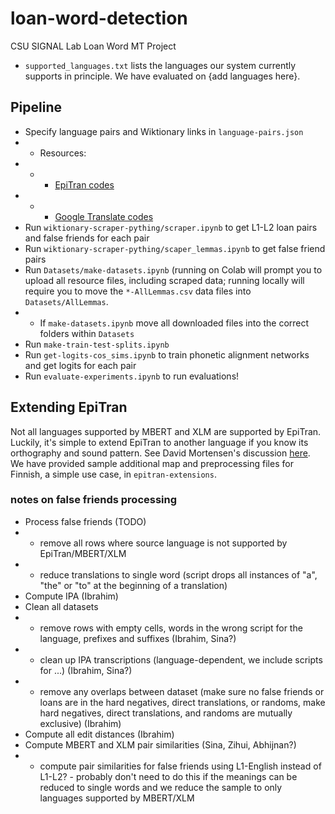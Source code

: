 # loan-word-detection
CSU SIGNAL Lab Loan Word MT Project

* `supported_languages.txt` lists the languages our system currently supports in principle.  We have evaluated on {add languages here}.

## Pipeline
* Specify language pairs and Wiktionary links in `language-pairs.json`
* * Resources:
* * * [EpiTran codes](https://github.com/dmort27/epitran#transliteration-languagescript-pairs)
* * * [Google Translate codes](https://www.labnol.org/code/19899-google-translate-languages#google-translate-languages)
* Run `wiktionary-scraper-pything/scraper.ipynb` to get L1-L2 loan pairs and false friends for each pair 
* Run `wiktionary-scraper-pything/scaper_lemmas.ipynb` to get false friend pairs
* Run `Datasets/make-datasets.ipynb` (running on Colab will prompt you to upload all resource files, including scraped data; running locally will require you to move the `*-AllLemmas.csv` data files into `Datasets/AllLemmas`.
* * If `make-datasets.ipynb` move all downloaded files into the correct folders within `Datasets`
* Run `make-train-test-splits.ipynb`
* Run `get-logits-cos_sims.ipynb` to train phonetic alignment networks and get logits for each pair
* Run `evaluate-experiments.ipynb` to run evaluations!

## Extending EpiTran
Not all languages supported by MBERT and XLM are supported by EpiTran.  Luckily, it's simple to extend EpiTran to another language if you know its orthography and sound pattern.  See David Mortensen's discussion [here](https://github.com/dmort27/epitran#extending-epitran-with-map-files-preprocessors-and-postprocessors).  We have provided sample additional map and preprocessing files for Finnish, a simple use case, in `epitran-extensions`.

### notes on false friends processing
* Process false friends (TODO)
* * remove all rows where source language is not supported by EpiTran/MBERT/XLM
* * reduce translations to single word (script drops all instances of "a", "the" or "to" at the beginning of a translation)
* Compute IPA (Ibrahim)
* Clean all datasets
* * remove rows with empty cells, words in the wrong script for the language, prefixes and suffixes (Ibrahim, Sina?)
* * clean up IPA transcriptions (language-dependent, we include scripts for ...) (Ibrahim, Sina?)
* * remove any overlaps between dataset (make sure no false friends or loans are in the hard negatives, direct translations, or randoms, make hard negatives, direct translations, and randoms are mutually exclusive) (Ibrahim)
* Compute all edit distances (Ibrahim)
* Compute MBERT and XLM pair similarities (Sina, Zihui, Abhijnan?)
* * compute pair similarities for false friends using L1-English instead of L1-L2? - probably don't need to do this if the meanings can be reduced to single words and we reduce the sample to only languages supported by MBERT/XLM
